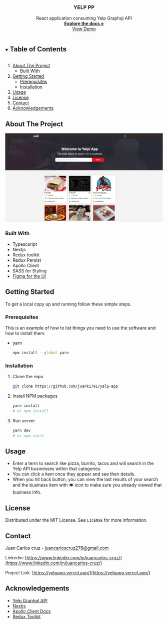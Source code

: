 <!-- PROJECT LOGO -->
<br />
<p align="center">
  <a href="https://github.com/juank1791/yelp-app">
    
  </a>

  <h3 align="center">YELP PP</h3>

  <p align="center">
    React application consuming Yelp Graphql API
    <br />
    <a href="https://github.com/juank1791/yelp-app"><strong>Explore the docs »</strong></a>
    <br />
    <a href="https://yelpapp.vercel.app/">View Demo</a>
  </p>
</p>

<!-- TABLE OF CONTENTS -->
<details open="open">
  <summary><h2 style="display: inline-block">Table of Contents</h2></summary>
  <ol>
    <li>
      <a href="#about-the-project">About The Project</a>
      <ul>
        <li><a href="#built-with">Built With</a></li>
      </ul>
    </li>
    <li>
      <a href="#getting-started">Getting Started</a>
      <ul>
        <li><a href="#prerequisites">Prerequisites</a></li>
        <li><a href="#installation">Installation</a></li>
      </ul>
    </li>
    <li><a href="#usage">Usage</a></li>
    <li><a href="#license">License</a></li>
    <li><a href="#contact">Contact</a></li>
    <li><a href="#acknowledgements">Acknowledgements</a></li>
  </ol>
</details>

<!-- ABOUT THE PROJECT -->

## About The Project

<img src="./app-review.png">

### Built With

- Typescsript
- Nextjs
- Redux toolkit
- Redux Persist
- Apollo Client
- SASS for Styling
- [Figma for the UI](https://www.figma.com/file/BuEYDB27UpPEvsPPBOy9ay/Yelp-app?node-id=0%3A1)

<!-- GETTING STARTED -->

## Getting Started

To get a local copy up and running follow these simple steps.

### Prerequisites

This is an example of how to list things you need to use the software and how to install them.

- yarn
  ```sh
  npm install --global yarn
  ```

### Installation

1. Clone the repo
   ```sh
   git clone https://github.com/juank1791/yelp-app
   ```
2. Install NPM packages
   ```sh
   yarn install
   # or npm install
   ```
3. Run server
   ```sh
   yarn dev
   # or npm start
   ```
   <!-- USAGE EXAMPLES -->

## Usage

- Enter a term to search like pizza, burrito, tacos and will search in the Yelp API businesses within that categories.
- You can click a item once they appear and see their details.
- When you hit back button, you can view the last results of your search and the business item with 👁️ icon to make sure you already viewed that business info.
<!-- LICENSE -->

## License

Distributed under the MIT License. See `LICENSE` for more information.

<!-- CONTACT -->

## Contact

Juan Carlos cruz - juancarloscruz278@gmail.com

Linkedin: [https://www.linkedin.com/in/juancarlos-cruz/](https://www.linkedin.com/in/juancarlos-cruz/)

Project Link: [https://yelpapp.vercel.app/](https://yelpapp.vercel.app/)

<!-- ACKNOWLEDGEMENTS -->

## Acknowledgements

- [Yelp Graphql API](https://www.yelp.com/developers/graphql/guides/intro)
- [Nextjs](https://nextjs.org/)
- [Apollo Client Docs](https://www.apollographql.com/docs/)
- [Redux Toolkit](https://redux-toolkit.js.org/)
